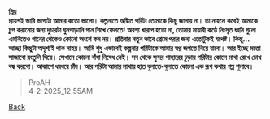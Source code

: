 **প্রিয়**  
**প্রায়শই ভাবি ভাগ্যটা আমার কতো ভালো। কল্পনাতে অঙ্কিত পরিটা তোমাকে কিছু জানায় না। তা নাহলে কবেই আমাকে চুপ করানোর জন্য দুচারটা ঘুমপাড়ানি গান শিখে ফেলতে! অবশ্য খারাপ হতো না, তোমার মায়াবী কণ্ঠে নিঃসৃত ধ্বনি গুলো এমনিতেও গানের থেকেও কোনো অংশে কম নয়। প্রতিবার নতুন ভাবে প্রেমে পরার জন্য এতোটুকই যথেষ্ট। কিন্তু...**  
**আচ্ছা কিন্তুটা অদৃশ্যই থাক নাহয়। আমি শুধু এভাবেই কল্পনার পরিটাকে আমার স্বপ্ন জগতে নিয়ে যাবো। আর ইচ্ছে মতো সাজাবো রংতুলি দিয়ে। সেখানে কোনো বাঁধা নিষেধ নেই। সব থেকে সুন্দর পাহারের চুড়ায় পরিটার কোলে মাথা রেখে চোখ বন্ধ করবো। আকাশে ধবধবে চাঁদ। আর পরিটা আমার মাথায় হাত বুলাতে-বুলাতে কোনো এক রূপ কথার গল্প শুনাবে।**

> ProAH  
> 4-2-2025_12:55AM

[Back](../README.md)
